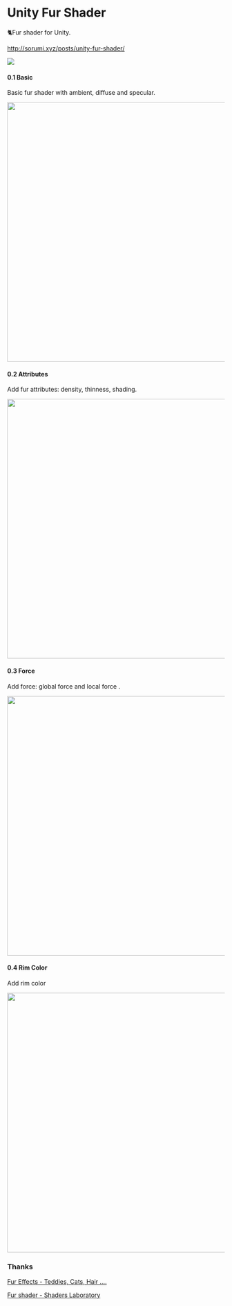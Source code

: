 # Unity Fur Shader
🐈Fur shader for Unity.

http://sorumi.xyz/posts/unity-fur-shader/

<img src="Docs/Intro.png"/>


#### 0.1 Basic
Basic fur shader with ambient, diffuse and specular.

<img src="Docs/Fur_0_1_Basic.png" width="600"/>


#### 0.2 Attributes
Add fur attributes: density, thinness, shading.

<img src="Docs/Fur_0_2_Attributes.png" width="600"/>


#### 0.3 Force
Add force: global force and local force .

<img src="Docs/Fur_0_3_Force.png" width="600"/>


#### 0.4 Rim Color
Add rim color

<img src="Docs/Fur_0_4_RimColor.png" width="600"/>


### Thanks

[Fur Effects - Teddies, Cats, Hair ....](http://www.xbdev.net/directx3dx/specialX/Fur/index.php)

[Fur shader - Shaders Laboratory](http://www.shaderslab.com/demo-60---fur-shader.html)

